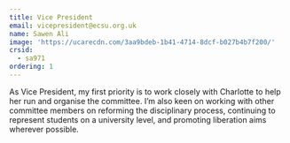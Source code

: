 ```yaml
---
title: Vice President
email: vicepresident@ecsu.org.uk
name: Sawen Ali
image: 'https://ucarecdn.com/3aa9bdeb-1b41-4714-8dcf-b027b4b7f200/'
crsid:
  - sa971
ordering: 1
---
```

As Vice President, my first priority is to work closely with Charlotte to help her run and organise the committee. I’m also keen on working with other committee members on reforming the disciplinary process, continuing to represent students on a university level, and promoting liberation aims wherever possible.
